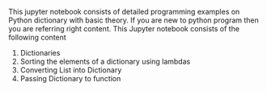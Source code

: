 This jupyter notebook consists of detailed programming examples on Python dictionary with basic theory.
If you are new to python program then you are referring right content.
This Jupyter notebook consists of the following content
1. Dictionaries
2. Sorting the elements of a dictionary using lambdas
3. Converting List into Dictionary
4. Passing Dictionary to function
